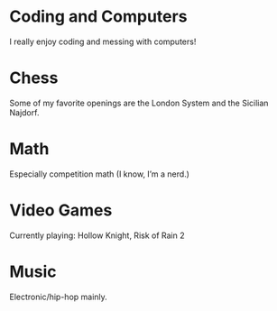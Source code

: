# Coding and Computers
I really enjoy coding and messing with computers!
# Chess
Some of my favorite openings are the London System and the Sicilian Najdorf.
# Math
Especially competition math (I know, I’m a nerd.)
# Video Games
Currently playing: Hollow Knight, Risk of Rain 2
# Music
Electronic/hip-hop mainly.